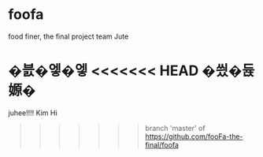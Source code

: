 # foofa
food finer, the final project team Jute

�븘�엫�엫
<<<<<<< HEAD
�씠�듅嫄�
=======
juhee!!!!
Kim
Hi
>>>>>>> branch 'master' of https://github.com/fooFa-the-final/foofa
